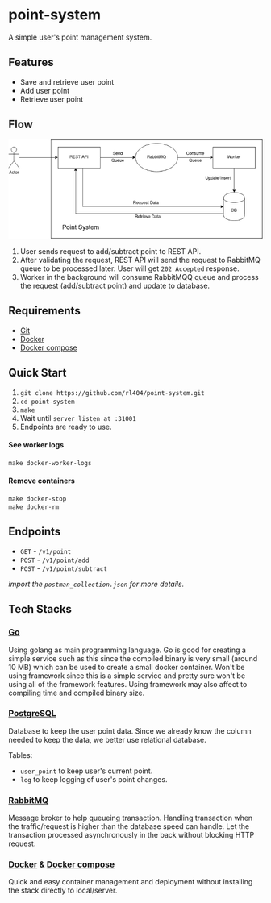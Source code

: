 # point-system

A simple user's point management system.

## Features

- Save and retrieve user point
- Add user point
- Retrieve user point

## Flow

![flow](https://github.com/rl404/point-system/raw/master/flow.png "Flow")

1. User sends request to add/subtract point to REST API.
2. After validating the request, REST API will send the request to RabbitMQ queue to be processed later. User will get `202 Accepted` response.
3. Worker in the background will consume RabbitMQQ queue and process the request (add/subtract point) and update to database.


## Requirements

- [Git](https://git-scm.com/)
- [Docker](https://www.docker.com/)
- [Docker compose](https://docs.docker.com/compose/)

## Quick Start

1. `git clone https://github.com/rl404/point-system.git`
2. `cd point-system`
3. `make`
4. Wait until `server listen at :31001`
5. Endpoints are ready to use.

#### See worker logs

```
make docker-worker-logs
```

#### Remove containers

```
make docker-stop
make docker-rm
```

## Endpoints

- `GET` - `/v1/point`
- `POST` - `/v1/point/add`
- `POST` - `/v1/point/subtract`

*import the `postman_collection.json` for more details.*

## Tech Stacks

### [Go](https://golang.org/)

Using golang as main programming language. Go is good for creating a simple service such as this since the compiled binary is very small (around 10 MB) which can be used to create a small docker container. Won't be using framework since this is a simple service and pretty sure won't be using all of the framework features. Using framework may also affect to compiling time and compiled binary size.

### [PostgreSQL](https://postgresql.org/)

Database to keep the user point data. Since we already know the column needed to keep the data, we better use relational database.

Tables:
- `user_point` to keep user's current point.
- `log` to keep logging of user's point changes.

### [RabbitMQ](https://www.rabbitmq.com/)

Message broker to help queueing transaction. Handling transaction when the traffic/request is higher than the database speed can handle. Let the transaction processed asynchronously in the back without blocking HTTP request.

### [Docker](https://www.docker.com/) & [Docker compose](https://docs.docker.com/compose/)

Quick and easy container management and deployment without installing the stack directly to local/server.